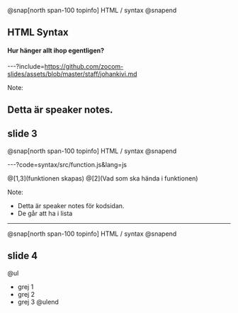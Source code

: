 @snap[north span-100 topinfo]
HTML / syntax
@snapend
## HTML Syntax
#### Hur hänger allt ihop egentligen?

---?include=https://github.com/zocom-slides/assets/blob/master/staff/johankivi.md

Note: 

Detta är speaker notes.
---
## slide 3
@snap[north span-100 topinfo]
HTML / syntax
@snapend

---?code=syntax/src/function.js&lang=js

@[1,3](funktionen skapas)
@[2](Vad som ska hända i funktionen)

Note: 

* Detta är speaker notes för kodsidan.
* De går att ha i lista

---
@snap[north span-100 topinfo]
HTML / syntax
@snapend

## slide 4

@ul
* grej 1
* grej 2
* grej 3
@ulend
